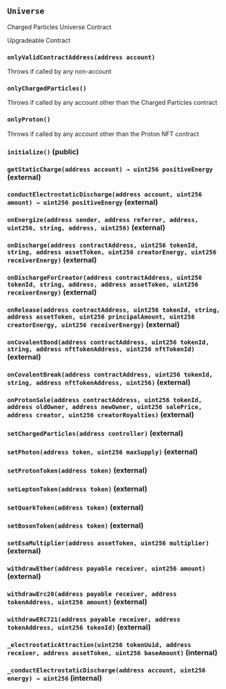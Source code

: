 ## `Universe`

Charged Particles Universe Contract


Upgradeable Contract

### `onlyValidContractAddress(address account)`



Throws if called by any non-account

### `onlyChargedParticles()`



Throws if called by any account other than the Charged Particles contract

### `onlyProton()`



Throws if called by any account other than the Proton NFT contract


### `initialize()` (public)





### `getStaticCharge(address account) → uint256 positiveEnergy` (external)





### `conductElectrostaticDischarge(address account, uint256 amount) → uint256 positiveEnergy` (external)





### `onEnergize(address sender, address referrer, address, uint256, string, address, uint256)` (external)





### `onDischarge(address contractAddress, uint256 tokenId, string, address assetToken, uint256 creatorEnergy, uint256 receiverEnergy)` (external)





### `onDischargeForCreator(address contractAddress, uint256 tokenId, string, address, address assetToken, uint256 receiverEnergy)` (external)





### `onRelease(address contractAddress, uint256 tokenId, string, address assetToken, uint256 principalAmount, uint256 creatorEnergy, uint256 receiverEnergy)` (external)





### `onCovalentBond(address contractAddress, uint256 tokenId, string, address nftTokenAddress, uint256 nftTokenId)` (external)





### `onCovalentBreak(address contractAddress, uint256 tokenId, string, address nftTokenAddress, uint256)` (external)





### `onProtonSale(address contractAddress, uint256 tokenId, address oldOwner, address newOwner, uint256 salePrice, address creator, uint256 creatorRoyalties)` (external)





### `setChargedParticles(address controller)` (external)





### `setPhoton(address token, uint256 maxSupply)` (external)





### `setProtonToken(address token)` (external)





### `setLeptonToken(address token)` (external)





### `setQuarkToken(address token)` (external)





### `setBosonToken(address token)` (external)





### `setEsaMultiplier(address assetToken, uint256 multiplier)` (external)





### `withdrawEther(address payable receiver, uint256 amount)` (external)





### `withdrawErc20(address payable receiver, address tokenAddress, uint256 amount)` (external)





### `withdrawERC721(address payable receiver, address tokenAddress, uint256 tokenId)` (external)





### `_electrostaticAttraction(uint256 tokenUuid, address receiver, address assetToken, uint256 baseAmount)` (internal)





### `_conductElectrostaticDischarge(address account, uint256 energy) → uint256` (internal)






